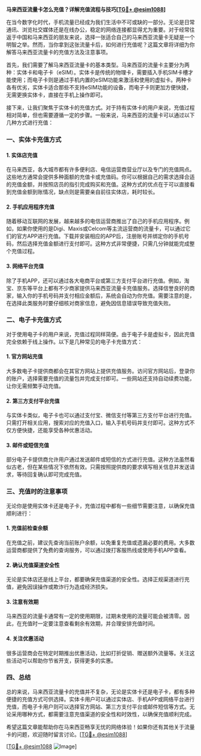 **马来西亚流量卡怎么充值？详解充值流程与技巧[[TG💪+ @esim1088](https://t.me/s/esim1088)]**

在当今数字化时代，手机流量已经成为我们生活中不可或缺的一部分。无论是日常通讯、浏览社交媒体还是在线办公，稳定的网络连接都显得尤为重要。对于经常往返于中国和马来西亚的朋友来说，选择一张适合自己的马来西亚流量卡无疑是一个明智之举。然而，当你拿到这张流量卡后，如何进行充值呢？这篇文章将详细为你解答马来西亚流量卡的充值方法及注意事项。

首先，我们需要了解马来西亚流量卡的基本类型。马来西亚的流量卡主要分为两种：实体卡和电子卡（eSIM）。实体卡是传统的物理卡，需要插入手机SIM卡槽才能使用；而电子卡则是通过手机内置的eSIM功能来激活和使用的虚拟卡。两种卡各有优劣，实体卡适合那些不支持eSIM功能的设备，而电子卡则更加方便快捷，无需更换实体卡，直接在手机上操作即可。

接下来，让我们聚焦于实体卡的充值方式。对于持有实体卡的用户来说，充值过程相对简单，但也需要遵循一定的步骤。一般来说，马来西亚的流量卡可以通过以下几种方式进行充值：

### 一、实体卡充值方式

#### 1. 实体店充值
在马来西亚，各大城市都有许多便利店、电信运营商营业厅以及专门的充值网点。这些地方通常会提供多种面额的充值卡或充值码。你可以根据自己的需求选择合适的充值金额，并按照店员的指引完成购买和充值。这种方式的优点在于可以直接看到充值金额到账情况，缺点则是需要亲自前往实体店，耗时较长。

#### 2. 手机应用程序充值
随着移动互联网的发展，越来越多的电信运营商推出了自己的手机应用程序。例如，如果你使用的是Digi、Maxis或Celcom等主流运营商的流量卡，可以通过它们的官方APP进行充值。下载并安装相应的APP后，注册账号并绑定你的手机号码，然后选择充值金额进行支付即可。这种方式非常便捷，只需几分钟就能完成整个充值过程。

#### 3. 网络平台充值
除了手机APP，还可以通过各大电商平台或第三方支付平台进行充值。例如，淘宝、京东等平台上都有不少商家提供马来西亚流量卡充值服务。选择信誉良好的商家，输入你的手机号码并支付相应金额后，系统会自动为你充值。需要注意的是，在选择此类服务时要仔细核对商家信息，避免因信息错误导致充值失败。

### 二、电子卡充值方式

对于使用电子卡的用户来说，充值过程同样简便。由于电子卡是虚拟卡，因此充值完全依赖于线上操作。以下是几种常见的电子卡充值方式：

#### 1. 官方网站充值
大多数电子卡提供商都会在其官方网站上提供充值服务。访问官方网站后，登录你的账户，选择需要充值的流量包并完成支付即可。一些网站还支持自动续费功能，让你无需频繁手动充值。

#### 2. 第三方支付平台充值
与实体卡类似，电子卡也可以通过支付宝、微信支付等第三方支付平台进行充值。只需打开相关应用，搜索对应的充值入口，输入手机号码并支付即可。这种方式不仅方便快捷，还能享受各种优惠活动。

#### 3. 邮件或短信充值
部分电子卡提供商允许用户通过发送邮件或短信的方式进行充值。这种方法虽然看似古老，但在某些情况下依然有效。只需按照提供商的要求填写相关信息并发送请求，等待回复确认即可完成充值。

### 三、充值时的注意事项

无论你是使用实体卡还是电子卡，充值过程中都有一些细节需要注意，以确保充值顺利进行：

#### 1. 充值前检查余额
在充值之前，建议先查询当前账户余额，以免重复充值或遗漏必要的费用。大多数运营商都提供了免费的查询服务，可以通过拨打客服热线或使用手机APP查看。

#### 2. 确认充值渠道安全性
无论是实体店还是线上平台，都要确保充值渠道的安全性。选择正规渠道进行充值，避免因误操作或欺诈行为造成经济损失。

#### 3. 注意有效期
马来西亚的流量卡通常有一定的使用期限，过期未使用的流量可能会被清零。因此，在充值时一定要注意查看剩余有效期，并合理安排充值时间。

#### 4. 关注优惠活动
很多运营商会在特定时期推出优惠活动，比如打折促销、赠送额外流量等。关注这些活动可以帮助你节省开支，获得更多的实惠。

### 四、总结

总的来说，马来西亚流量卡的充值并不复杂，无论是实体卡还是电子卡，都有多种便捷的充值方式可供选择。实体卡用户可以通过实体店、手机APP或网络平台进行充值，而电子卡用户则可以选择官方网站、第三方支付平台或邮件短信等方式。无论采用哪种方式，都需要注意充值渠道的安全性和时效性，以确保充值顺利完成。

希望这篇文章能帮助你在马来西亚畅享无忧的网络体验！如果你还有其他关于流量卡的问题，欢迎随时留言讨论。[[TG💪+ @esim1088](https://t.me/s/esim1088)] 

[[TG💪+ @esim1088](https://t.me/s/esim1088) ![Image](https://i.postimg.cc/4NQfJmqS/Snipaste-2025-05-13-00-14-12.png)]